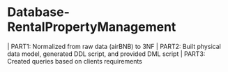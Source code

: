 # Database-RentalPropertyManagement
 | PART1: Normalized from raw data (airBNB) to 3NF
 | PART2: Built physical data model, generated DDL script, and provided DML script
 | PART3: Created queries based on clients requirements

